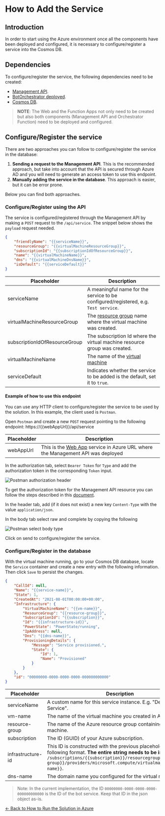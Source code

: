 # How to Add the Service 

## Introduction
In order to start using the Azure environment once all the components have been deployed and configured, it is necessary to configure/register a service into the Cosmos DB.  

## Dependencies
To configure/register the service, the following dependencies need to be created:

- [Management API](deploy_web_app.md).
- [BotOrchestrator deployed](deploy_function_app.md).
- [Cosmos DB](cosmos_db.md).

>**NOTE**: The Web and the Function Apps not only need to be created but also both components (Management API and Orchestrator Function) need to be deployed and configured.

## Configure/Register the service
There are two approaches you can follow to configure/register the service in the database:
1. **Sending a request to the Management API**. This is the recommended approach, but take into account that the API is secured through Azure AD and you will need to generate an access token to use this endpoint.
2. **Manually adding the service in the database**. This approach is easier, but it can be error prone.

Below you can find both approaches.

### Configure/Register using the API
The service is configured/registered through the Management API by making a `POST` request to the `/api/service`. The snippet below shows the `payload` request needed.

```json
{
    "friendlyName": "{{serviceName}}",
    "resourceGroup": "{{virtualMachineResourceGroup}}",
    "subscriptionId": "{{subscriptionIdOfResourceGroup}}",
    "name": "{{virtualMachineName}}",
    "dns": "{{virtualMachineDnsName}}",
    "isDefault": "{{serviceDefault}}"
}
```

| Placeholder                            | Description                                                                         |
|----------------------------------------|-------------------------------------------------------------------------------------|
| serviceName                            | A meaningful name for the service to be configured/registered, e.g. `Test service`. |
| virtualMachineResourceGroup            | The [resource group](README.md#resource-groups) name where the virtual machine was created. |
| subscriptionIdOfResourceGroup          | The subscription Id where the virtual machine resource group was created.           |
| virtualMachineName                     | The name of the [virtual machine](virtual_machine.md)                               |
| serviceDefault                         | Indicates whether the service to be added is the default, set it to `true`.         |

#### Example of how to use this endpoint
You can use any HTTP client to configure/register the service to be used by the solution. In this example, the client used is `Postman`.

Open `Postman` and create a new `POST` request pointing to the following endpoint: https://{{webAppUrl}}/api/service 

| Placeholder                            | Description                                                                         |
|----------------------------------------|-------------------------------------------------------------------------------------|
| webAppUrl                              | This is the [Web App](web_app_and_app_service_plan.md) service in Azure URL where the Management API was deployed      |

In the authorization tab, select `Bearer Token` for `Type` and add the authorization token in the corresponding `Token` input.

![Postman authorization header](./images/postman_add_service_auth_header.png)

To get the authorization token for the Management API resource you can follow the steps described in this [document](authorization_token.md).

In the header tab, add (if it does not exist) a new key `Content-Type` with the value `application/json`.

In the body tab select raw and complete by copying the following

![Postman select body type](./images/postman_add_service_payload.png)

Click on send to configure/register the service. 

### Configure/Register in the database
With the virtual machine running, go to your Cosmos DB database, locate the `Service` container and create a new entry with the following information. Then click `Save` to persist the changes.

```json
{
    "CallId": null,
    "Name": "{{service-name}}",
    "State": 1,
    "CreatedAt": "2021-08-01T00:00:00+00:00",
    "Infrastructure": {
        "VirtualMachineName": "{{vm-name}}",
        "ResourceGroup": "{{resource-group}}",
        "SubscriptionId": "{{subscription}}",
        "Id": "{{infrastructure-id}}",
        "PowerState": "PowerState/running",
        "IpAddress": null,
        "Dns": "{{dns-name}}",
        "ProvisioningDetails": {
            "Message": "Service provisioned.",
            "State": {
                "Id": 1,
                "Name": "Provisioned"
            }
        }
    },
    "id": "00000000-0000-0000-0000-000000000000"
}
```

| Placeholder           | Description                                                           |
|-----------------------|-----------------------------------------------------------------------|
| serviceName           | A custom name for this service instance. E.g. "Default Service".      |
| vm-name               | The name of the virtual machine you created in Azure.                 |
| resource-group        | The name of the Azure resource group containing the virtual machine.  |
| subscription          | The ID (GUID) of your Azure subscription.                             |
| infrastructure-id     | This ID is constructed with the previous placeholders using the following format. **The entire string needs to be in lowercase**. `/subscriptions/{{subscription}}/resourcegroups/{{resource-group}}/providers/microsoft.compute/virtualmachines/{{vm-name}}`.
| dns-name              | The domain name you configured for the virtual machine.               |

> Note: In the current implementation, the ID `00000000-0000-0000-0000-000000000000` is the ID of the bot service. Keep that ID in the json object as-is.

[← Back to How to Run the Solution in Azure](README.md#how-to-run-the-solution-in-azure)
